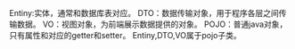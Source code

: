 Entiny:实体，通常和数据库表对应。
DTO：数据传输对象，用于程序各层之间传输数据。
VO：视图对象，为前端展示数据提供的对象。
POJO：普通java对象，只有属性和对应的getter和setter。
Entiny,DTO,VO属于pojo子类。